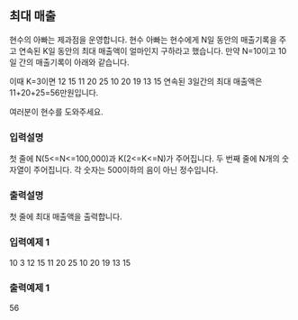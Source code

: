## 최대 매출

현수의 아빠는 제과점을 운영합니다.
현수 아빠는 현수에게 N일 동안의 매출기록을 주고 연속된 K일 동안의 최대 매출액이 얼마인지 구하라고 했습니다.
만약 N=10이고 10일 간의 매출기록이 아래와 같습니다.

이때 K=3이면
12 15 11 20 25 10 20 19 13 15
연속된 3일간의 최대 매출액은 11+20+25=56만원입니다.

여러분이 현수를 도와주세요.

### 입력설명

첫 줄에 N(5<=N<=100,000)과 K(2<=K<=N)가 주어집니다.
두 번째 줄에 N개의 숫자열이 주어집니다. 각 숫자는 500이하의 음이 아닌 정수입니다.

### 출력설명

첫 줄에 최대 매출액을 출력합니다.

### 입력예제 1

10 3
12 15 11 20 25 10 20 19 13 15

### 출력예제 1

56
